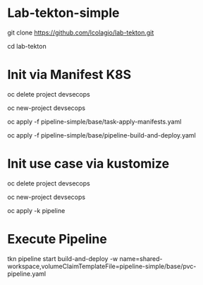 # Lab-tekton-simple

git clone https://github.com/lcolagio/lab-tekton.git

cd lab-tekton

# Init via Manifest K8S

oc delete project devsecops

oc new-project devsecops

oc apply -f pipeline-simple/base/task-apply-manifests.yaml

oc apply -f pipeline-simple/base/pipeline-build-and-deploy.yaml

# Init use case via kustomize

oc delete project devsecops

oc new-project devsecops

oc apply -k pipeline

# Execute Pipeline

tkn pipeline start build-and-deploy -w name=shared-workspace,volumeClaimTemplateFile=pipeline-simple/base/pvc-pipeline.yaml
